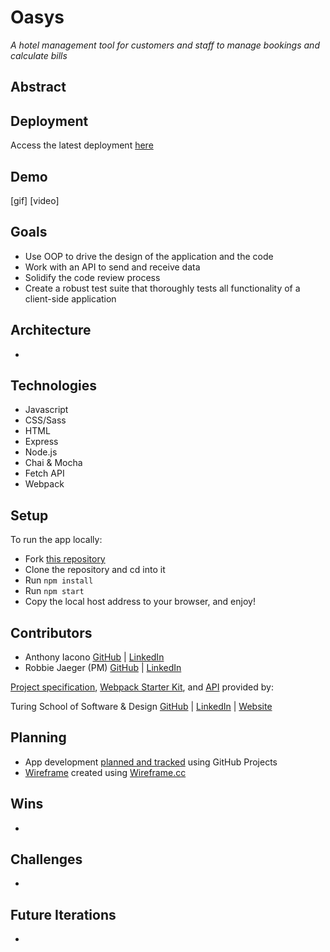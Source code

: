 # Oasys
*A hotel management tool for customers and staff to manage bookings and calculate bills*

## Abstract


## Deployment
Access the latest deployment [here](https://anthony-iacono.github.io/oasys/)

## Demo
[gif]
[video]

## Goals
- Use OOP to drive the design of the application and the code
- Work with an API to send and receive data
- Solidify the code review process
- Create a robust test suite that thoroughly tests all functionality of a client-side application

## Architecture
  -

## Technologies
  - Javascript
  - CSS/Sass
  - HTML
  - Express
  - Node.js
  - Chai & Mocha
  - Fetch API
  - Webpack

## Setup
To run the app locally:
  - Fork [this repository](https://github.com/anthony-iacono/oasys)
  - Clone the repository and cd into it
  - Run `npm install`
  - Run `npm start`
  - Copy the local host address to your browser, and enjoy!

## Contributors
  - Anthony Iacono [GitHub](https://github.com/anthony-iacono) | [LinkedIn](https://www.linkedin.com/in/anthony-iacono/)
  - Robbie Jaeger (PM) [GitHub](https://github.com/robbiejaeger) | [LinkedIn](https://www.linkedin.com/in/robertjaeger0/)

[Project specification](https://frontend.turing.edu/projects/overlook.html), [Webpack Starter Kit](https://github.com/turingschool-examples/webpack-starter-kit), and [API](https://github.com/turingschool-examples/overlook-api) provided by:

Turing School of Software & Design
[GitHub](https://github.com/turingschool) | [LinkedIn](https://www.linkedin.com/school/turingschool/) | [Website](https://turing.edu/)

## Planning
- App development [planned and tracked](https://github.com/anthony-iacono/oasys/projects/2) using GitHub Projects
- [Wireframe](https://wireframe.cc/pro/pp/21ac20e8f474515) created using [Wireframe.cc](https://wireframe.cc/)

## Wins
  -

## Challenges
  -

## Future Iterations
  -
